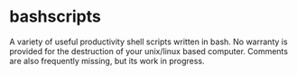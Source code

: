 # bashscripts
A variety of useful productivity shell scripts written in bash. No warranty is provided for the destruction of your unix/linux based computer. Comments are also frequently missing, but its work in progress.
